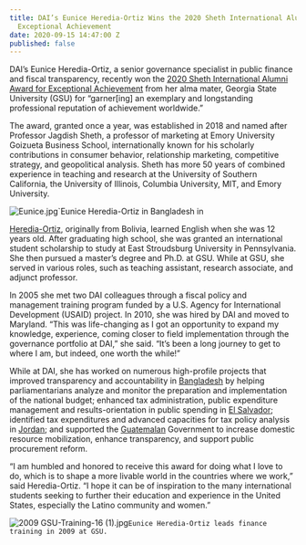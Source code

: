 ```yaml
---
title: DAI’s Eunice Heredia-Ortiz Wins the 2020 Sheth International Alumni Award for
  Exceptional Achievement
date: 2020-09-15 14:47:00 Z
published: false
---
```


DAI’s Eunice Heredia-Ortiz, a senior governance specialist in public finance and fiscal transparency, recently won the [2020 Sheth International Alumni Award for Exceptional Achievement](https://iew.gsu.edu/current-winners/#1541086786783-2b14513c-09a8) from her alma mater, Georgia State University (GSU) for “garner[ing] an exemplary and longstanding professional reputation of achievement worldwide.”
 
The award, granted once a year, was established in 2018 and named after Professor Jagdish Sheth, a professor of marketing at Emory University Goizueta Business School, internationally known for his scholarly contributions in consumer behavior, relationship marketing, competitive strategy, and geopolitical analysis. Sheth has more 50 years of combined experience in teaching and research at the University of Southern California, the University of Illinois, Columbia University, MIT, and Emory University.

![Eunice.jpg](/uploads/Eunice.jpg)`Eunice Heredia-Ortiz in Bangladesh in 

[Heredia-Ortiz](https://www.dai.com/who-we-are/our-team/eunice-heredia-ortiz), originally from Bolivia, learned English when she was 12 years old. After graduating high school, she was granted an international student scholarship to study at East Stroudsburg University in Pennsylvania. She then pursued a master’s degree and Ph.D. at GSU. While at GSU, she served in various roles, such as teaching assistant, research associate, and adjunct professor. 
 
In 2005 she met two DAI colleagues through a fiscal policy and management training program funded by a U.S. Agency for International Development (USAID) project. In 2010, she was hired by DAI and moved to Maryland. “This was life-changing as I got an opportunity to expand my knowledge, experience, coming closer to field implementation through the governance portfolio at DAI,” she said. “It’s been a long journey to get to where I am, but indeed, one worth the while!”

While at DAI, she has worked on numerous high-profile projects that improved transparency and accountability in [Bangladesh](https://www.dai.com/our-work/projects/bangladesh-promoting-governance-accountability-transparency-and-integrity-progati) by helping parliamentarians analyze and monitor the preparation and implementation of the national budget; enhanced tax administration, public expenditure management and results-orientation in public spending in [El Salvador](https://www.hfgproject.org/tax-reform-resource-mobilization/); identified tax expenditures and advanced capacities for tax policy analysis in [Jordan](https://dai-global-developments.com/articles/fiscal-reform-and-the-struggle-for-stability-in-jordan-1); and supported the [Guatemalan](https://www.dai.com/our-work/projects/guatemala-fiscal-and-procurement-reform-project-fprp) Government to increase domestic resource mobilization, enhance transparency, and support public procurement reform.

“I am humbled and honored to receive this award for doing what I love to do, which is to shape a more livable world in the countries where we work,” said Heredia-Ortiz. “I hope it can be of inspiration to the many international students seeking to further their education and experience in the United States, especially the Latino community and women.”

![2009 GSU-Training-16 (1).jpg](/uploads/2009%20GSU-Training-16%20(1).jpg)`Eunice Heredia-Ortiz leads finance training in 2009 at GSU.`